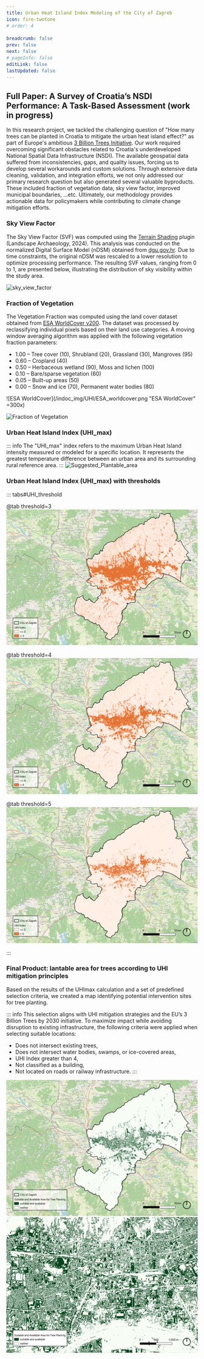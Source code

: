 ```yaml
---
title: Urban Heat Island Index Modeling of the City of Zagreb
icon: fire-twotone
# order: 4

breadcrumb: false
prev: false
next: false
# pageInfo: false
editLink: false
lastUpdated: false
---
```


## Full Paper: A Survey of Croatia’s NSDI Performance: A Task-Based Assessment (work in progress)

In this research project, we tackled the challenging question of "How many trees can be planted in Croatia to mitigate the urban heat island effect?" as part of Europe's ambitious [3 Billion Trees Initiative](https://forest.eea.europa.eu/policy-and-reporting/3-billion-trees). Our work required overcoming significant obstacles related to Croatia's underdeveloped National Spatial Data Infrastructure (NSDI). The available geospatial data suffered from inconsistencies, gaps, and quality issues, forcing us to develop several workarounds and custom solutions. Through extensive data cleaning, validation, and integration efforts, we not only addressed our primary research question but also generated several valuable byproducts. These included fraction of vegetation data, sky view factor, improved municipal boundaries, ...etc. Ultimately, our methodology provides actionable data for policymakers while contributing to climate change mitigation efforts.


### Sky View Factor
The Sky View Factor (SVF) was computed using the [Terrain Shading](https://landscapearchaeology.org/qgis-terrain-shading/) plugin (Landscape Archaeology, 2024). This analysis was conducted on the normalized Digital Surface Model (nDSM) obtained from [dgu.gov.hr](https://dgu.gov.hr/UserDocsImages/dokumenti/Pristup%20informacijama/Podnesi%20zahtjev/OSTALI%20ZAHTJEVI/ZAHTJEV%20-%20PODACI%20nDMP.pdf). Due to time constraints, the original nDSM was rescaled to a lower resolution to optimize processing performance. The resulting SVF values, ranging from 0 to 1, are presented below, illustrating the distribution of sky visibility within the study area.

![sky_view_factor](/indoc_img/UHI/SVF.png "Sky View Factor")

### Fraction of Vegetation
The Vegetation Fraction was computed using the land cover dataset obtained from [ESA WorldCover v200](https://developers.google.com/earth-engine/datasets/catalog/ESA_WorldCover_v200). The dataset was processed by reclassifying individual pixels based on their land use categories. A moving window averaging algorithm was applied with the
following vegetation fraction parameters:
- 1.00 – Tree cover (10), Shrubland (20), Grassland (30), Mangroves (95)
- 0.60 – Cropland (40)
- 0.50 – Herbaceous wetland (90), Moss and lichen (100)
- 0.10 – Bare/sparse vegetation (60)
- 0.05 – Built-up areas (50)
- 0.00 – Snow and ice (70), Permanent water bodies (80)

![ESA WorldCover](/indoc_img/UHI/ESA_worldcover.png "ESA WorldCover" =300x)

![Fraction of Vegetation](/indoc_img/UHI/FoV.png "Fraction of Vegetation") 


### Urban Heat Island Index (UHI_max)
::: info
The "UHI_max" index refers to the maximum Urban Heat Island intensity measured or modeled for a specific location. It represents the greatest temperature difference between an urban area and its surrounding rural reference area.
:::
![Suggested_Plantable_area](/indoc_img/UHI/UHI_max.png "Suggested Plant-able area")

### Urban Heat Island Index (UHI_max) with thresholds
::: tabs#UHI_threshold

@tab threshold=3
![UHI_max_threshold=3](/indoc_img/UHI/UHI_threshold_3.png "UHImax (threshold=3)")

@tab threshold=4
![UHI_max_threshold=4](/indoc_img/UHI/UHI_threshold_4.png "UHImax (threshold=4)")

@tab threshold=5
![UHI_max_threshold=5](/indoc_img/UHI/UHI_threshold_5.png "UHImax (threshold=5)")

:::

### Final Product: lantable area for trees according to UHI mitigation principles
Based on the results of the UHImax calculation and a set of predefined selection criteria, we created a map identifying potential intervention sites for tree planting.

::: info
This selection aligns with UHI mitigation strategies and the EU’s 3 Billion Trees by 2030 initiative. To maximize impact while avoiding disruption to existing infrastructure, the following criteria were applied when selecting suitable locations:
- Does not intersect existing trees,
- Does not intersect water bodies, swamps, or ice-covered areas,
- UHI Index greater than 4,
- Not classified as a building,
- Not located on roads or railway infrastructure.
:::

![Suggested_Plantable_area](/indoc_img/UHI/plantable_area.png "Suggested Plant-able area")
![plantable_zoom_in](/indoc_img/UHI/plantable_zoom_in.png "Suggested Plant-able area (zoomed in)")
